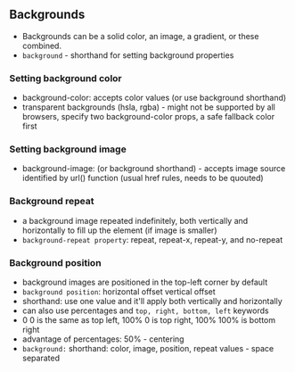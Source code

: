 ## Backgrounds

* Backgrounds can be a solid color, an image, a gradient, or these combined.
* ```background``` - shorthand for setting background properties

### Setting background color

* background-color: accepts color values (or use background shorthand)
* transparent backgrounds (hsla, rgba) - might not be supported by all browsers, specify two background-color props, a safe fallback color first

### Setting background image

* background-image: (or background shorthand) - accepts image source identified by url() function (usual href rules, needs to be quouted)

### Background repeat

* a background image repeated indefinitely, both vertically and horizontally to fill up the element (if image is smaller)
* ```background-repeat property```: repeat, repeat-x, repeat-y, and no-repeat

### Background position

* background images are positioned in the top-left corner by default
* ```background position```: horizontal offset vertical offset
* shorthand: use one value and it'll apply both vertically and horizontally
* can also use percentages and ```top, right, bottom, left``` keywords
* 0 0 is the same as top left, 100% 0 is top right, 100% 100% is bottom right
* advantage of percentages: 50% - centering
* ```background:``` shorthand: color, image, position, repeat values - space separated

